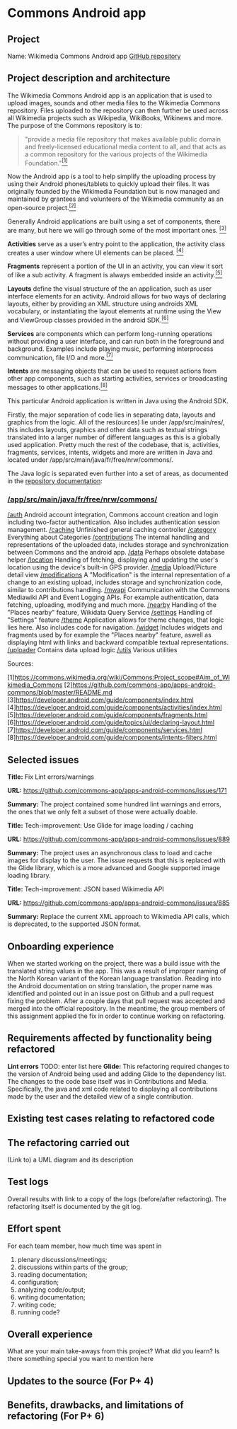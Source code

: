 # Commons Android app

## Project
Name: Wikimedia Commons Android app
[GitHub repository](https://github.com/commons-app/apps-android-commons)

## Project description and architecture
The Wikimedia Commons Android app is an application that is used to upload images, sounds and other media files to the Wikimedia Commons repository. Files uploaded to the repository can then further be used across all Wikimedia projects such as Wikipedia, WikiBooks, Wikinews and more. The purpose of the Commons repository is to:
> "provide a media file repository that makes available public domain and freely-licensed educational media content to all, and that acts as a common repository for the various projects of the Wikimedia Foundation."[<sup>[1]</sup>](#sources)

Now the Android app is a tool to help simplify the uploading process by using their Android phones/tablets to quickly upload their files. It was originally founded by the Wikimedia Foundation but is now managed and maintained by grantees and volunteers of the Wikimedia community as an open-source project.[<sup>[2]</sup>](#sources)

Generally Android applications are built using a set of components, there are many, but here we will go through some of the most important ones. [<sup>[3]</sup>](#sources)

**Activities** serve as a user’s entry point to the application, the activity class creates a user window where UI elements can be placed. [<sup>[4]</sup>](#sources)

**Fragments** represent a portion of the UI in an activity, you can view it sort of like a sub activity. A fragment is always embedded inside an activity.[<sup>[5]</sup>](#sources)

**Layouts** define the visual structure of the an application, such as user interface elements for an activity. Android allows for two ways of declaring layouts, either by providing an XML structure using androids XML vocabulary, or instantiating the layout elements at runtime using the View and ViewGroup classes provided in the android SDK.[<sup>[6]</sup>](#sources)

**Services** are components which can perform long-running operations without providing a user interface, and can run both in the foreground and background. Examples include playing music, performing interprocess communication, file I/O and more.[<sup>[7]</sup>](#sources)

**Intents** are messaging objects that can be used to request actions from other app components, such as starting activities, services or broadcasting messages to other applications.[<sup>[8]</sup>](#sources)

This particular Android application is written in Java using the Android SDK.

Firstly, the major separation of code lies in separating data, layouts and graphics from the logic. All of the res(ources) lie under /app/src/main/res/, this includes layouts, graphics and other data such as textual strings translated into a larger number of different languages as this is a globally used application. Pretty much the rest of the codebase, that is, activities, fragments, services, intents, widgets and more are written in Java and located under  /app/src/main/java/fr/free/nrw/commons/.

The Java logic is separated even further into a set of areas, as documented in the [repository documentation](https://github.com/commons-app/apps-android-commons/wiki/Technical-Overview):
### [/app/src/main/java/fr/free/nrw/commons/](https://github.com/commons-app/apps-android-commons/tree/master/app/src/main/java/fr/free/nrw/commons/)
[/auth](https://github.com/commons-app/apps-android-commons/tree/master/app/src/main/java/fr/free/nrw/commons//auth)
Android account integration, Commons account creation and login including two-factor authentication. Also includes authentication session management.
[/caching](https://github.com/commons-app/apps-android-commons/tree/master/app/src/main/java/fr/free/nrw/commons/caching)
Unfinished general caching controller
[/category](https://github.com/commons-app/apps-android-commons/tree/master/app/src/main/java/fr/free/nrw/commons/category)
Everything about Categories
[/contributions](https://github.com/commons-app/apps-android-commons/tree/master/app/src/main/java/fr/free/nrw/commons/contributions)
The internal handling and representations of the uploaded data, includes storage and synchronization between Commons and the android app.
[/data](https://github.com/commons-app/apps-android-commons/tree/master/app/src/main/java/fr/free/nrw/commons//data)
Perhaps obsolete database helper
[/location](https://github.com/commons-app/apps-android-commons/tree/master/app/src/main/java/fr/free/nrw/commons/location)
Handling of fetching, displaying and updating the user's location using the device's built-in GPS provider.
[/media](https://github.com/commons-app/apps-android-commons/tree/master/app/src/main/java/fr/free/nrw/commons/media)
Upload/Picture detail view
[/modifications](https://github.com/commons-app/apps-android-commons/tree/master/app/src/main/java/fr/free/nrw/commons/modifications)
A "Modification" is the internal representation of a change to an existing upload, includes storage and synchronization code, similar to contributions handling.
[/mwapi](https://github.com/commons-app/apps-android-commons/tree/master/app/src/main/java/fr/free/nrw/commons/mwapi)
Communication with the Commons Mediawiki API and Event Logging APIs. For example authentication, data fetching, uploading, modifying and much more.
[/nearby](https://github.com/commons-app/apps-android-commons/tree/master/app/src/main/java/fr/free/nrw/commons/nearby)
Handling of the "Places nearby" feature, Wikidata Query Service
[/settings](https://github.com/commons-app/apps-android-commons/tree/master/app/src/main/java/fr/free/nrw/commons/settings)
Handling of "Settings" feature
[/theme](https://github.com/commons-app/apps-android-commons/tree/master/app/src/main/java/fr/free/nrw/commons/theme)
Application allows for theme changes, that logic lies here. Also includes code for navigation.
[/widget](https://github.com/commons-app/apps-android-commons/tree/master/app/src/main/java/fr/free/nrw/commons/widget)
Includes widgets and fragments used by for example the "Places nearby" feature, aswell as displaying html with links and backward compatible textual representations.
[/uploader](https://github.com/commons-app/apps-android-commons/tree/master/app/src/main/java/fr/free/nrw/commons/uploader)
Contains data upload logic
[/utils](https://github.com/commons-app/apps-android-commons/tree/master/app/src/main/java/fr/free/nrw/commons/utils)
Various utilities




 <a id="sources">Sources:</a>

[1]https://commons.wikimedia.org/wiki/Commons:Project_scope#Aim_of_Wikimedia_Commons
[2]https://github.com/commons-app/apps-android-commons/blob/master/README.md
[3]https://developer.android.com/guide/components/index.html
[4]https://developer.android.com/guide/components/activities/index.html
[5]https://developer.android.com/guide/components/fragments.html
[6]https://developer.android.com/guide/topics/ui/declaring-layout.html
[7]https://developer.android.com/guide/components/services.html
[8]https://developer.android.com/guide/components/intents-filters.html


## Selected issues

**Title:** Fix Lint errors/warnings

**URL:** https://github.com/commons-app/apps-android-commons/issues/171

**Summary:** The project contained some hundred lint warnings and errors, the ones that we only felt a subset of those were actually doable.



**Title:** Tech-improvement: Use Glide for image loading / caching

**URL:** https://github.com/commons-app/apps-android-commons/issues/889

**Summary:** The project uses an asynchronous class to load and cache images for display to the user. The issue requests that this is replaced with the Glide library, which is a more advanced and Google supported image loading library.

**Title:** Tech-improvement: JSON based Wikimedia API

**URL:** https://github.com/commons-app/apps-android-commons/issues/885

**Summary:** Replace the current XML approach to Wikimedia API calls, which is deprecated, to the supported JSON format.

## Onboarding experience
When we started working on the project, there was a build issue with the translated string values in the app. This was a result of improper naming of the North Korean variant of the Korean language translation. Reading into the Android documentation on string translation, the proper name was identified and pointed out in an issue post on Github and a pull request fixing the problem. After a couple days that pull request was accepted and merged into the official repository. In the meantime, the group members of this assignment applied the fix in order to continue working on refactoring.

## Requirements affected by functionality being refactored
**Lint errors**
TODO: enter list here
**Glide:** This refactoring required changes to the version of Android being used and adding Glide to the dependency list. The changes to the code base itself was in Contributions and Media. Specifically, the java and xml code related to displaying all contributions made by the user and the detailed view of a single contribution.
## Existing test cases relating to refactored code

## The refactoring carried out
(Link to) a UML diagram and its description
## Test logs
Overall results with link to a copy of the logs (before/after
refactoring).
The refactoring itself is documented by the git log.
## Effort spent
For each team member, how much time was spent in
1.  plenary discussions/meetings;
2.  discussions within parts of the group;
3.  reading documentation;
4.  configuration;
5.  analyzing code/output;
6.  writing documentation;
7.  writing code;
8.  running code?

## Overall experience
What are your main take-aways from this project? What did you learn?
Is there something special you want to mention here

## Updates to the source (For P+ 4)

## Benefits, drawbacks, and limitations of refactoring (For P+ 6)
